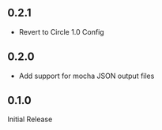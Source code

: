 ## 0.2.1

- Revert to Circle 1.0 Config

## 0.2.0

- Add support for mocha JSON output files 

## 0.1.0

Initial Release